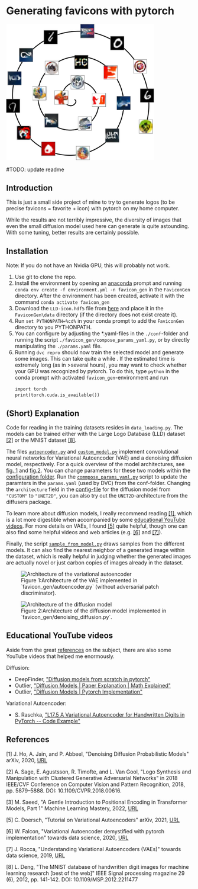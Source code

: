 # Generating favicons with pytorch

<img src="images/title.png" alt="Generated Favicons" width="400"/>

#TODO: update readme

## Introduction
This is just a small side project of mine to try to generate logos
(to be precise favicons = favorite + icon) with pytorch on my home
computer.

While the results are not terribly impressive, the diversity of images that
even the small diffusion model used here can generate is quite astounding.
With some tuning, better results are certainly possible.

## Installation
Note: If you do not have an Nvidia GPU, this will probably not work.
1. Use git to clone the repo.
2. Install the environment by opening an [anaconda](https://www.anaconda.com/) prompt and running
   ```conda env create -f environment.yml -n favicon_gen```
   in the `FaviconGen` directory. After the environment has been created, activate it with the command
   ```conda activate favicon_gen```
3. Download the `LLD-icon.hdf5` file from [here](https://data.vision.ee.ethz.ch/sagea/lld/) and
   place it in the `FaviconGen\data` directory (if the directory does not exist create it).
4. Run ```set PYTHONPATH=%cd%``` in your conda prompt to add the `FaviconGen` directory to you
   PYTHONPATH.
5. You can configure by adjusting the *.yaml-files in the `./conf`-folder and running the
   script `./favicon_gen/compose_params_yaml.py`, or by directly manipulating the `./params.yaml`
   file.
5. Running ```dvc repro``` should now train the selected model and generate some images.
   This can take quite a while . If the estimated time is extremely long (as in >several hours),
   you may want to check whether your GPU was recognized by pytorch. To do this, type `python` in
   the conda prompt with activated `favicon_gen`-environment and run
   ```
   import torch
   print(torch.cuda.is_available())
   ```

## (Short) Explanation
Code for reading in the training datasets resides in `data_loading.py`. The models can
be trained either with the Large Logo Database (LLD) dataset [[2]](#2) or the
MNIST dataset [[8]](#8).

The files [`autoencoder.py`](/favicon_gen/vae/autoencoder.py) and
[`custom_model.py`](/favicon_gen/diffusion/custom_model.py) implement convolutional neural
networks for Variational Autoencoder (VAE) and a denoising diffusion model, respectively.
For a quick overview of the model architectures, see [fig. 1](#fig_1) and [fig.2](#fig_2).
You can change parameters for these two models within the [configuration folder](/conf).
Run the [`commpose_params_yaml.py`](/favicon_gen/compose_params_yaml.py) script to update
the paramters in the `params.yaml` (used by DVC) from the conf-folder.
Changing the `architecture` field in the [config-file](/conf/model/diffusion.yaml) for
the diffusion model from `"CUSTOM"` to `"UNET2D"`, you can also try out the `UNET2D`-architecture
from the diffusers package.

To learn more about diffusion models, I really recommend reading [[1]](#1), which is a
lot more digestible when accompanied by some [educational YouTube videos](#Educational-Youtube-Videos).
For more details on VAEs, I found [[5]](#5) quite helpful, though one can also find some
helpful videos and web articles (e.g. [[6]](#6) and [[7]](#7)).

Finally, the script [`sample_from_model.py`](/favicon_gen/sample_from_model.py) draws samples from
the different models. It can also find the nearest neighbor of a generated image within the dataset,
which is really helpful in judging whether the generated images are actually novel or just carbon
copies of images already in the dataset.

<figure>
   <img src="images/vae_architecture.png" alt="Architecture of the variational autoencoder" width="600"/>
   <figcaption>
      <a id="fig_1">Figure 1:</a>Architecture of the VAE implemented in `favicon_gen/autoencoder.py` (without
      adversarial patch discriminator).
   </figcaption>
</figure>

<figure>
   <img src="images/diffusion_architecture.png" alt="Architecture of the diffusion model" width="600"/>
   <figcaption>
      <a id="fig_2">Figure 2:</a>Architecture of the diffusion model implemented in
      `favicon_gen/denoising_diffusion.py`.
   </figcaption>
</figure>

## Educational YouTube videos
Aside from the great [references](#References) on the subject, there are also some YouTube videos
that helped me enormously.

Diffusion:
- DeepFinder, ["Diffusion models from scratch in pytorch"](https://www.youtube.com/watch?v=a4Yfz2FxXiY&t=895s)
- Outlier, ["Diffusion Models | Paper Explanation | Math Explained"](https://www.youtube.com/watch?v=HoKDTa5jHvg&t=1374s)
- Outlier, ["Diffusion Models | Pytorch Implementation"](https://www.youtube.com/watch?v=TBCRlnwJtZU&t=1152s)

Variational Autoencoder:
- S. Raschka, ["L17.5 A Variational Autoencoder for Handwritten Digits in PyTorch -- Code Example"](https://www.youtube.com/watch?v=afNuE5z2CQ8&t=892s)


## References
<a id="1">[1]</a>
J. Ho, A. Jain, and P. Abbeel, "Denoising Diffusion Probabilistic Models" arXiv, 2020,
[URL](http://arxiv.org/abs/2006.11239)

<a id="2">[2]</a>
A. Sage, E. Agustsson, R. Timofte, and L. Van Gool,
"Logo Synthesis and Manipulation with Clustered Generative Adversarial Networks"
in 2018 IEEE/CVF Conference on Computer Vision and Pattern Recognition, 2018,
pp. 5879–5888. DOI: 10.1109/CVPR.2018.00616.

<a id="3">[3]</a>
M. Saeed, "A Gentle Introduction to Positional Encoding in Transformer Models, Part 1"
Machine Learning Mastery, 2022, [URL](https://machinelearningmastery.com/a-gentle-introduction-to-positional-encoding-in-transformer-models-part-1/)

<a id="5">[5]</a>
C. Doersch, "Tutorial on Variational Autoencoders" arXiv, 2021,
[URL](http://arxiv.org/abs/1606.05908)

<a id="6">[6]</a>
W. Falcon, "Variational Autoencoder demystified with pytorch implementation"
towards data science, 2020, [URL](https://towardsdatascience.com/variational-autoencoder-demystified-with-pytorch-implementation-3a06bee395ed)

<a id="7">[7]</a>
J. Rocca, "Understanding Variational Autoencoders (VAEs)"
towards data science, 2019, [URL](https://towardsdatascience.com/understanding-variational-autoencoders-vaes-f70510919f73)

<a id="8">[8]</a>
L. Deng, "The MNIST database of handwritten digit images for machine learning research [best of the web]"
IEEE Signal processing magazine 29 (6), 2012, pp. 141-142. DOI: 10.1109/MSP.2012.2211477